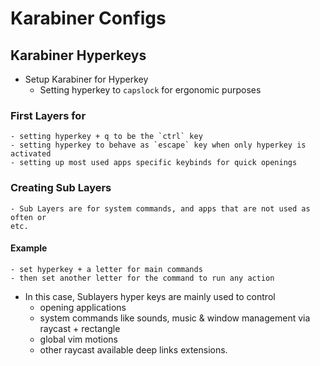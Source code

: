 # Karabiner Configs

## Karabiner Hyperkeys
- Setup Karabiner for Hyperkey
    - Setting hyperkey to `capslock` for ergonomic purposes

### First Layers for  
    - setting hyperkey + q to be the `ctrl` key
    - setting hyperkey to behave as `escape` key when only hyperkey is activated
    - setting up most used apps specific keybinds for quick openings

### Creating Sub Layers
    - Sub Layers are for system commands, and apps that are not used as often or
    etc.
#### Example
    - set hyperkey + a letter for main commands
    - then set another letter for the command to run any action

- In this case, Sublayers hyper keys are mainly used to control
    - opening applications
    - system commands like sounds, music & window management via raycast + rectangle
    - global vim motions
    - other raycast available deep links extensions. 


